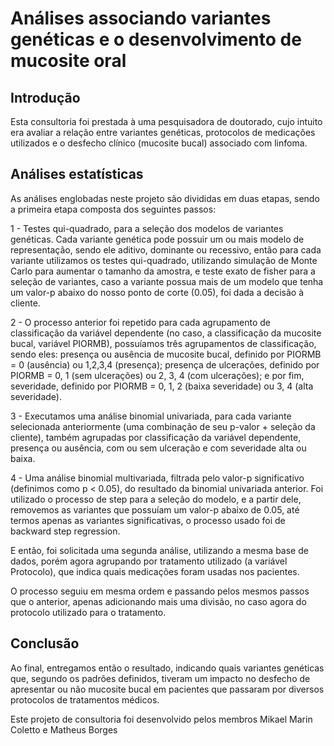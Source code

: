 # Análises associando variantes genéticas e o desenvolvimento de mucosite oral

## Introdução

Esta consultoria foi prestada à uma pesquisadora de doutorado, cujo intuito era avaliar a relação entre variantes genéticas, protocolos de medicações utilizados e o desfecho clínico (mucosite bucal) associado com linfoma.

## Análises estatísticas

As análises englobadas neste projeto são divididas em duas etapas, sendo a primeira etapa composta dos seguintes passos:

1 - Testes qui-quadrado, para a seleção dos modelos de variantes genéticas. Cada variante genética pode possuir um ou mais modelo de representação, sendo ele aditivo, dominante ou recessivo, então para cada variante utilizamos os testes qui-quadrado, utilizando simulação de Monte Carlo para aumentar o tamanho da amostra, e teste exato de fisher para a seleção de variantes, caso a variante possua mais de um modelo que tenha um valor-p abaixo do nosso ponto de corte (0.05), foi dada a decisão à cliente.

2 - O processo anterior foi repetido para cada agrupamento de classificação da variável dependente (no caso, a classificação da mucosite bucal, variável PIORMB), possuíamos três agrupamentos de classificação, sendo eles: presença ou ausência de mucosite bucal, definido por PIORMB = 0 (ausência) ou 1,2,3,4 (presença); presença de ulcerações, definido por PIORMB = 0, 1 (sem ulcerações) ou 2, 3, 4 (com ulcerações); e por fim, severidade, definido por PIORMB = 0, 1, 2 (baixa severidade) ou 3, 4 (alta severidade).

3 - Executamos uma análise binomial univariada, para cada variante selecionada anteriormente (uma combinação de seu p-valor + seleção da cliente), também agrupadas por classificação da variável dependente, presença ou ausência, com ou sem ulceração e com severidade alta ou baixa.

4 - Uma análise binomial multivariada, filtrada pelo valor-p significativo (definimos como p < 0.05), do resultado da binomial univariada anterior. Foi utilizado o processo de step para a seleção do modelo, e a partir dele, removemos as variantes que possuíam um valor-p abaixo de 0.05, até termos apenas as variantes significativas, o processo usado foi de backward step regression.

E então, foi solicitada uma segunda análise, utilizando a mesma base de dados, porém agora agrupando por tratamento utilizado (a variável Protocolo), que indica quais medicações foram usadas nos pacientes.

O processo seguiu em mesma ordem e passando pelos mesmos passos que o anterior, apenas adicionando mais uma divisão, no caso agora do protocolo utilizado para o tratamento.

## Conclusão 

Ao final, entregamos então o resultado, indicando quais variantes genéticas que, segundo os padrões definidos, tiveram um impacto no desfecho de apresentar ou não mucosite bucal em pacientes que passaram por diversos protocolos de tratamentos médicos. 

Este projeto de consultoria foi desenvolvido pelos membros Mikael Marin Coletto e Matheus Borges
